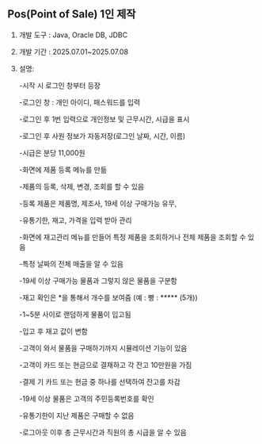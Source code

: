 Pos(Point of Sale) 1인 제작
------------------------------------------

1.	개발 도구 : Java, Oracle DB, JDBC

2.  개발 기간 : 2025.07.01~2025.07.08
   
3.	설명:

      -시작 시 로그인 창부터 등장

      -로그인 창 : 개인 아이디, 패스워드를 입력

      -로그인 후 1번 입력으로 개인정보 및 근무시간, 시급을 표시

  	  -로그인 후 사원 정보가 자동저장(로그인 날짜, 시간, 이름)

  	  -시급은 분당 11,000원

  	  -화면에 제품 등록 메뉴를 만듦

  	  -제품의 등록, 삭제, 변경, 조회를 할 수 있음

  	  -등록 제품은 제품명, 제조사, 19세 이상 구매가능 유무,

      -유통기한, 재고, 가격을 입력 받아 관리

      -화면에 재고관리 메뉴를 만들어 특정 제품을 조회하거나 전체 제품을 조회할 수 있음

   	  -특정 날짜의 전체 매출을 알 수 있음

   	  -19세 이상 구매가능 물품과 그렇지 않은 물품을 구분함

   	  -재고 확인은 *을 통해서 개수를 보여줌 (예 : 빵 : ***** (5개))

   	  -1~5분 사이로 랜덤하게 물품이 입고됨

   	  -입고 후 재고 값이 변함

   	  -고객이 와서 물품을 구매하기까지 시뮬레이션 기능이 있음

   	  -고객이 카드 또는 현금으로 결재하고 각 잔고 10만원을 가짐

   	  -결제 기 카드 또는 현금 중 하나를 선택하여 잔고를 차감

   	  -19세 이상 물품은 고객의 주민등록번호를 확인

   	  -유통기한이 지난 제품은 구매할 수 없음

   	  -로그아웃 이후 총 근무시간과 직원의 총 시급을 알 수 있음
